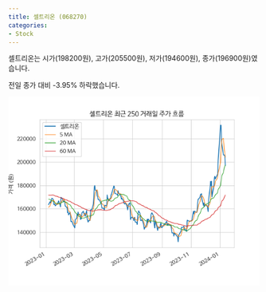 ```yaml
---
title: 셀트리온 (068270)
categories:
- Stock
---
```


셀트리온는 시가(198200원), 고가(205500원), 저가(194600원), 종가(196900원)였습니다.

전일 종가 대비 -3.95% 하락했습니다.

<!-- more -->

![068270](/assets/images/stock/068270.png)